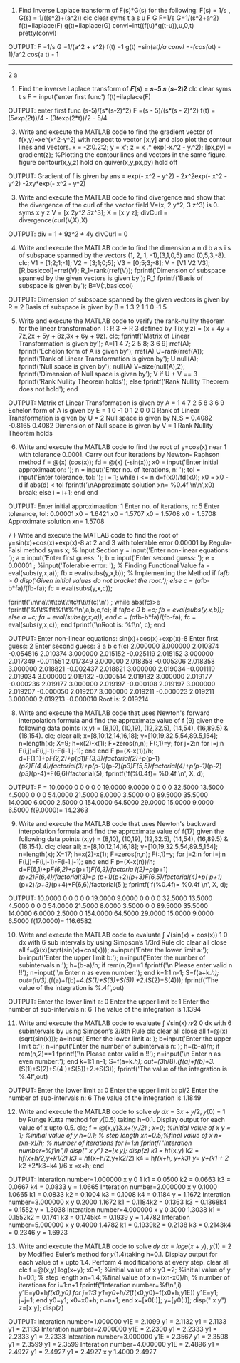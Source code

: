 1)   Find Inverse Laplace transform of F(s)*G(s) for the following: F(s) = 1/s , G(s) = 1/((s^2)+(a^2))
clc
clear
syms t a s u F G
F=1/s
G=1/(s^2+a^2)
f(t)=ilaplace(F)
g(t)=ilaplace(G)
convl=int((f(u)*g(t-u)),u,0,t)
pretty(convl)

OUTPUT:
F =1/s
G =1/(a^2 + s^2)
f(t) =1
g(t) =sin(a*t)/a
convl =-(cos(a*t) - 1)/a^2
 cos(a t) - 1
- ------------
 2
 a
1)  Find the inverse Laplace transform of 𝑭(𝒔) =
𝒔−𝟓
𝒔 (𝒔−𝟐)𝟐
clc
clear
syms t s
F = input('enter first func')
f(t)=ilaplace(F)

OUTPUT:
enter first func
(s-5)/(s*(s-2)^2)
F =(s - 5)/(s*(s - 2)^2)
f(t) =
(5*exp(2*t))/4 - (3*t*exp(2*t))/2 - 5/4


3)  Write and execute the MATLAB code to find the gradient vector of f(x,y)=xe^(x^2-y^2) with
respect to vector [x,y] and also plot the contour lines and vectors.
x = -2:0.2:2;
y = x';
z = x .* exp(-x.^2 - y.^2);
[px,py] = gradient(z);
%Plotting the contour lines and vectors
in the same figure.
figure
contour(x,y,z)
hold on
quiver(x,y,px,py)
hold off

OUTPUT:
Gradient of f is given by
ans =
exp(- x^2 - y^2) - 2*x^2*exp(- x^2 - y^2)
-2*x*y*exp(- x^2 - y^2)


3)  Write and execute the MATLAB code to find divergence and show that the divergence of the curl of
the vector field V=(x, 2 y^2, 3 z^3) is 0.
syms x y z
V = [x 2*y^2 3*z^3];
X = [x y z];
divCurl = divergence(curl(V,X),X)

OUTPUT:
div = 1 + 9*z^2 + 4*y
divCurl = 0


4)  Write and execute the MATLAB code to find the dimension a n d b a s i s of subspace spanned by the
vectors (1, 2, 1, -1),(3,1,0,5) and (0,5,3,-8).
clc;
V1 = [1;2;1;-1]; V2 = [3;1;0;5]; V3 =
[0;5;3;-8];
V = [V1 V2 V3];
[R,basiccol]=rref(V);
R_1=rank(rref(V));
fprintf('Dimension of subspace spanned
by the given vectors is given by');
R_1
fprintf('Basis of subspace is given
by');
B=V(:,basiccol)

OUTPUT:
Dimension of subspace spanned by the
given vectors is given by
R = 2
Basis of subspace is given by
B = 1 3
 2 1
 1 0
 -1 5

 
5)  Write and execute the MATLAB code to verify the rank-nullity theorem for the linear transformation T: R
3
→ R
3 defined by T(x,y,z) = (x + 4y + 7z,2x + 5y + 8z,3x + 6y + 9z).
clc;
fprintf('Matrix of Linear
Transformation is given by');
A=[1 4 7; 2 5 8; 3 6 9]
rref(A);
fprintf('Echelon form of A is given
by');
rref(A)
U=rank(rref(A));
fprintf('Rank of Linear Transformation
is given by');
U
null(A);
fprintf('Null space is given by');
null(A)
V=size(null(A),2);
fprintf('Dimension of Null space is
given by');
V
 if U + V == 3
fprintf('Rank Nullity Theorem holds');
 else
fprintf('Rank Nullity Theorem does not
hold');
 end
 
OUTPUT:
Matrix of Linear Transformation is given
by
A =
 1 4 7
 2 5 8
 3 6 9
Echelon form of A is given by
E = 1 0 -1
 0 1 2
 0 0 0
Rank of Linear Transformation is given by
U = 2
Null space is given by
N_S = 0.4082
 -0.8165
 0.4082
Dimension of Null space is given by
V = 1
Rank Nullity Theorem holds


6)  Write and execute the MATLAB code to find the root of y=cos(x) near 1 with tolerance 0.0001. Carry out
four iterations by Newton- Raphson method
f = @(x) (cos(x));
fd = @(x) (-sin(x));
x0 = input('Enter initial approximaation:
');
n = input('Enter no. of iterations, n:
');
tol = input('Enter tolerance, tol: ');
i = 1;
while i <= n
 d=f(x0)/fd(x0);
 x0 = x0 - d
 if abs(d) < tol
fprintf('\nApproximate solution xn= %0.4f
\n\n',x0)
 break;
 else
i = i+1;
 end
end

OUTPUT:
Enter initial approximaation: 1
Enter no. of iterations, n: 5
Enter tolerance, tol: 0.00001
x0 = 1.6421
x0 = 1.5707
x0 = 1.5708
x0 = 1.5708
Approximate solution xn= 1.5708  


7 )  Write and execute the MATLAB code to find the root of y=sin(x)+cos(x)+exp(x)-8 at 2 and 3 with tolerable
error 0.00001 by Regula-Falsi method
syms x;
% Input Section
y = input('Enter non-linear equations: ');
a = input('Enter first guess: ');
b = input('Enter second guess: ');
e = 0.00001 ; %input('Tolerable error: ');
% Finding Functional Value
fa = eval(subs(y,x,a));
fb = eval(subs(y,x,b));
% Implementing the Method
if fa*fb > 0
 disp('Given initial values do not
bracket the root.');
else
 c = (a*fb-b*fa)/(fb-fa);
 fc = eval(subs(y,x,c));

fprintf('\n\na\t\t\tb\t\t\tc\t\t\tf(c)\n')
;
 while abs(fc)>e
fprintf('%f\t%f\t%f\t%f\n',a,b,c,fc);
 if fa*fc< 0
 b =c;
 fb = eval(subs(y,x,b));
 else
 a =c;
 fa = eval(subs(y,x,a));
 end
 c = (a*fb-b*fa)/(fb-fa);
 fc = eval(subs(y,x,c));
 end
 fprintf('\nRoot is: %f\n', c);
end

OUTPUT:
Enter non-linear equations:
sin(x)+cos(x)+exp(x)-8
Enter first guess: 2
Enter second guess: 3
a b c f(c)
2.000000 3.000000 2.010374 -0.054516
2.010374 3.000000 2.015152 -0.025119
2.015152 3.000000 2.017349 -0.011551
2.017349 3.000000 2.018358 -0.005306
2.018358 3.000000 2.018821 -0.002437
2.018821 3.000000 2.019034 -0.001119
2.019034 3.000000 2.019132 -0.000514
2.019132 3.000000 2.019177 -0.000236
2.019177 3.000000 2.019197 -0.000108
2.019197 3.000000 2.019207 -0.000050
2.019207 3.000000 2.019211 -0.000023
2.019211 3.000000 2.019213 -0.000010
Root is: 2.019214


8)   Write and execute the MATLAB code that uses Newton's forward interpolation formula and find the
approximate value of f (9) given the following data points (x,y) = (8,10), (10,19), (12,32.5), (14,54),
(16,89.5) & (18,154).
clc;
clear all;
x=[8,10,12,14,16,18];
y=[10,19,32.5,54,89.5,154];
n=length(x);
X=9;
h=x(2)-x(1);
F=zeros(n,n);
F(:,1)=y;
for j=2:n
 for i=j:n
F(i,j)=F(i,j-1)-F(i-1,j-1);
 end
end
F
p=(X-x(1))/h;
d=F(1,1)+p*F(2,2)+p*(p1)*F(3,3)/factorial(2)+p*(p-1)*(p2)*F(4,4)/factorial(3)+p*(p-1)*(p-2)*(p3)*F(5,5)/factorial(4)+p*(p-1)*(p-2)*(p3)*(p-4)*F(6,6)/factorial(5);
fprintf('f(%0.4f)= %0.4f \n', X, d);

OUTPUT:
F =
 10.0000 0 0 0 0 0
 19.0000 9.0000 0 0 0 0
 32.5000 13.5000 4.5000 0 0 0
 54.0000 21.5000 8.0000 3.5000 0 0
 89.5000 35.5000 14.0000 6.0000 2.5000 0
 154.0000 64.5000 29.0000 15.0000 9.0000 6.5000
f(9.0000)= 14.2363


9)  Write and execute the MATLAB code that uses Newton's backward interpolation formula and find the
approximate value of f(17) given the following data points (x,y) = (8,10), (10,19), (12,32.5), (14,54),
(16,89.5) & (18,154).
clc;
clear all;
x=[8,10,12,14,16,18];
y=[10,19,32.5,54,89.5,154];
n=length(x);
X=17;
h=x(2)-x(1);
F=zeros(n,n);
F(:,1)=y;
for j=2:n
 for i=j:n
F(i,j)=F(i,j-1)-F(i-1,j-1);
 end
end
F
p=(X-x(n))/h;
d=F(6,1)+p*F(6,2)+p*(p+1)*F(6,3)/factoria
l(2)+p*(p+1)*(p+2)*F(6,4)/factorial(3)+p*
(p+1)*(p+2)*(p+3)*F(6,5)/factorial(4)+p*(
p+1)*(p+2)*(p+3)*(p+4)*F(6,6)/factorial(5
);
fprintf('f(%0.4f)= %0.4f \n', X, d);

OUTPUT:
 10.0000 0 0 0 0 0
 19.0000 9.0000 0 0 0 0
 32.5000 13.5000 4.5000 0 0 0
 54.0000 21.5000 8.0000 3.5000 0 0
 89.5000 35.5000 14.0000 6.0000 2.5000 0
 154.0000 64.5000 29.0000 15.0000 9.0000 6.5000
f(17.0000)= 116.6582


10)  Write and execute the MATLAB code to evaluate ∫ √(sin(x) + cos(x))
1
0
dx with 6 sub intervals by using
Simpson’s 1/3rd Rule
clc
clear all
close all
f=@(x)(sqrt(sin(x)+cos(x)));
a=input('Enter the lower limit a:');
b=input('Enter the upper limit b:');
n=input('Enter the number of subintervals n:');
h=(b-a)/n;
if rem(n,2)==1
fprintf('\n Please enter valid n !!');
n=input('\n Enter n as even number:');
end
k=1:1:n-1;
S=f(a+k.*h);
out=(h/3).*(f(a)+f(b)+4.*(S(1)+S(3)+S(5))
+2.*(S(2)+S(4)));
fprintf('The value of the integration is
%.4f',out)

OUTPUT:
Enter the lower limit a:
0
Enter the upper limit b:
1
Enter the number of sub-intervals n:
6
The value of the integration is 1.1394


11)  Write and execute the MATLAB code to evaluate ∫ √sin(x)
𝜋⁄2
0
dx with 6 subintervals by using Simpson’s
3/8th
 Rule
clc
clear all
close all
f=@(x)(sqrt(sin(x)));
a=input('Enter the lower limit a:');
b=input('Enter the upper limit b:');
n=input('Enter the number of subintervals n:');
h=(b-a)/n;
if rem(n,2)==1
fprintf('\n Please enter valid n !!');
n=input('\n Enter n as even number:');
end
k=1:1:n-1;
S=f(a+k.*h);
out=(3*h/8).*(f(a)+f(b)+3.*(S(1)+S(2)+S(4
)+S(5))+2.*S(3));
fprintf('The value of the integration is
%.4f',out)

OUTPUT:
Enter the lower limit a:
0
Enter the upper limit b:
pi/2
Enter the number of sub-intervals n:
6
The value of the integration is 1.1849


12)  Write and execute the MATLAB code to solve 𝑑𝑦
𝑑𝑥
= 3𝑥 + 𝑦/2, 𝑦(0) = 1 by Runge Kutta method for 𝑦(0.5)
taking h=0.1. Display output for each value of x upto 0.5.
clc;
f = @(x,y)3.*x+(y./2) ;
x=0; %initial value of x
y = 1; %initial value of y
h=0.1; % step length
xn=0.5;%final value of x
n=(xn-x)/h; % number of iterations
for i=1:n
 fprintf("Interation number=%f\n",i)
 disp(" x y")
 z=[x y];
 disp(z)
 k1 = h*f(x,y)
 k2 = h*f(x+h/2,y+k1/2)
 k3 = h*f(x+h/2,y+k2/2)
 k4 = h*f(x+h, y+k3)
 y= y+(k1 + 2* k2 +2*k3+k4 )/6
 x =x+h;
 end

 OUTPUT:
Interation number=1.000000
 x y
 0 1
k1 = 0.0500 k2 = 0.0663
k3 = 0.0667 k4 = 0.0833
 y = 1.0665
Interation number=2.000000
 x y
 0.1000 1.0665
k1 = 0.0833 k2 = 0.1004
k3 = 0.1008 k4 = 0.1184
 y = 1.1672
Interation number=3.000000
 x y
 0.2000 1.1672
k1 = 0.1184k2 = 0.1363
k3 = 0.1368k4 = 0.1552
 y = 1.3038
Interation number=4.000000
 x y
 0.3000 1.3038
k1 = 0.1552k2 = 0.1741
k3 = 0.1745k4 = 0.1939
 y = 1.4782
Interation number=5.000000
 x y
 0.4000 1.4782
k1 = 0.1939k2 = 0.2138
k3 = 0.2143k4 = 0.2346
 y = 1.6923

 
13)  Write and execute the MATLAB code to solve 𝑑𝑦
𝑑𝑥
= 𝑙𝑜𝑔𝑒(𝑥 + 𝑦), 𝑦(1) = 2 by Modified Euler’s method for
𝑦(1.4)taking h=0.1. Display output for each value of x upto 1.4. Perform 4 modifications at every step.
clear all
clc
f =@(x,y) log(x+y);
x0=1; %initial value of x
y0 =2; %initial value of y
h=0.1; % step length
xn=1.4;%final value of x
n=(xn-x0)/h; % number of iterations
for i=1:n+1
 fprintf("Interation number=%f\n",i)
y1E=y0+h*f(x0,y0)
for j=1:3
y1=y0+h/2*(f(x0,y0)+f(x0+h,y1E))
y1E=y1;
j=j+1;
end
y0=y1;
x0=x0+h;
n=n+1;
end
x=[x0(:)];
y=[y0(:)];
disp(" x y")
z=[x y];
disp(z)

OUTPUT:
Interation number=1.000000
y1E = 2.1099
y1 = 2.1132
y1 = 2.1133
y1 = 2.1133
Interation number=2.000000
y1E = 2.2300
y1 = 2.2333
y1 = 2.2333
y1 = 2.2333
Interation number=3.000000
y1E = 2.3567
y1 = 2.3598
y1 = 2.3599
y1 = 2.3599
Interation number=4.000000
y1E = 2.4896
y1 = 2.4927
y1 = 2.4927
y1 = 2.4927
 x y
 1.4000 2.4927
